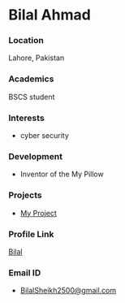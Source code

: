 # Bilal Ahmad

### Location

Lahore, Pakistan

### Academics

BSCS student

### Interests

- cyber security

### Development

- Inventor of the My Pillow

### Projects

- [My Project](https://github.com/half-developer) 

### Profile Link

[Bilal](https://github.com/half-developer)

### Email ID

- BilalSheikh2500@gmail.com
